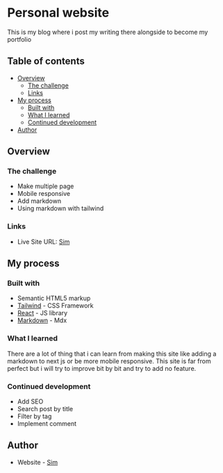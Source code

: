 # Personal website

This is my blog where i post my writing there alongside to become my portfolio

## Table of contents

- [Overview](#overview)
  - [The challenge](#the-challenge)
  - [Links](#links)
- [My process](#my-process)
  - [Built with](#built-with)
  - [What I learned](#what-i-learned)
  - [Continued development](#continued-development)
- [Author](#author)


## Overview

### The challenge

- Make multiple page
- Mobile responsive
- Add markdown
- Using markdown with tailwind

### Links

- Live Site URL: [Sim](https://simsim11.vercel.app/)

## My process

### Built with

- Semantic HTML5 markup
- [Tailwind](https://tailwindcss.com/) - CSS Framework
- [React](https://reactjs.org/) - JS library
- [Markdown](https://mdxjs.com/) - Mdx

### What I learned

There are a lot of thing that i can learn from making this site like adding a markdown to next js or be more mobile responsive. This site is far from perfect but i will try to
improve bit by bit and try to add no feature.

### Continued development

- Add SEO
- Search post by title
- Filter by tag
- Implement comment

## Author

- Website - [Sim](https://simsim11.vercel.app/)
